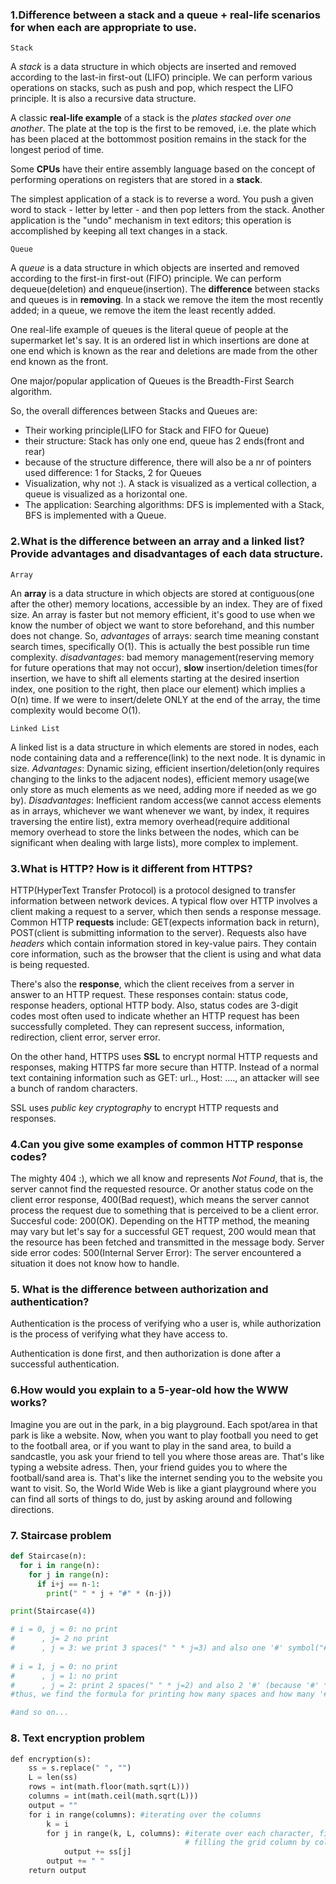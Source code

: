 
### 1.Difference between a stack and a queue + real-life scenarios for when each are appropriate to use.

	Stack
   
   A _stack_ is a data structure in which objects are inserted and removed according to the last-in first-out (LIFO) principle. We can perform various operations on stacks, such as push and pop, which respect the LIFO principle. It is also a recursive data structure.

   A classic **real-life example** of a stack is the _plates stacked over one another_. The plate at the top is the first to be removed, i.e. the plate which has been placed at the bottommost position remains in the stack for the longest period of time.

   Some **CPUs** have their entire assembly language based on the concept of performing operations on registers that are stored in a **stack**. 

   The simplest application of a stack is to reverse a word. You push a given word to stack - letter by letter - and then pop letters from the stack. Another application is the "undo" mechanism in text editors; this operation is accomplished by keeping all text changes in a stack.

	Queue
 
   A _queue_ is a data structure in which objects are inserted and removed according to the first-in first-out (FIFO) principle. We can perform dequeue(deletion) and enqueue(insertion).
   The **difference** between stacks and queues is in **removing**. In a stack we remove the item the most recently added; in a queue, we remove the item the least recently added.

   One real-life example of queues is the literal queue of people at the supermarket let's say. It is an ordered list in which insertions are done at one end which is known as the rear and deletions are made from the other end known as the front. 

   One major/popular application of Queues is the Breadth-First Search algorithm.

So, the overall differences between Stacks and Queues are:
* Their working principle(LIFO for Stack and FIFO for Queue)
* their structure: Stack has only one end, queue has 2 ends(front and rear)
* because of the structure difference, there will also be a nr of pointers used difference: 1 for Stacks, 2 for Queues
* Visualization, why not :). A stack is visualized as a vertical collection, a queue is visualized as a horizontal one. 
* The application: Searching algorithms: DFS is implemented with a Stack, BFS is implemented with a Queue.


### 2.What is the difference between an array and a linked list? Provide advantages and disadvantages of each data structure. 

	Array

   An **array** is a data structure in which objects are stored at contiguous(one after the other) memory locations, accessible by an index. They are of fixed size. 
   An array is faster but not memory efficient, it's good to use when we know the number of object we want to store beforehand, and this number does not change. 
   So, _advantages_ of arrays: search time meaning constant search times, specifically O(1). This is actually the best possible run time complexity.
        _disadvantages_: bad memory management(reserving memory for future operations that may not occur), **slow** insertion/deletion times(for insertion, we have to shift all elements starting at the desired insertion index, one position to the right, then place our element) which implies a O(n) time. If we were to insert/delete ONLY at the end of the array, the time complexity would become O(1).

	Linked List
	
   A linked list is a data structure in which elements are stored in nodes, each node containing data and a refference(link) to the next node. It is dynamic in size. 
        _Advantages_: Dynamic sizing, efficient insertion/deletion(only requires changing to the links to the adjacent nodes), efficient memory usage(we only store as much elements as we need, adding more if needed as we go by).
        _Disadvantages_: Inefficient random access(we cannot access elements as in arrays, whichever we want whenever we want, by index, it requires traversing the entire list), extra memory overhead(require additional memory overhead to store the links between the nodes, which can be significant when dealing with large lists), more complex to implement. 

### 3.What is HTTP? How is it different from HTTPS?

   HTTP(HyperText Transfer Protocol) is a protocol designed to transfer information between network devices. A typical flow over HTTP involves a client making a request to a server, which then sends a response message. 
   Common HTTP **requests** include: GET(expects information back in return), POST(client is submitting information to the server). Requests also have _headers_ which contain information stored in key-value pairs. They contain core information, such as the browser that the client is using and what data is being requested.

   There's also the **response**, which the client receives from a server in answer to an HTTP request. These responses contain: status code, response headers, optional HTTP body. Also, status codes are 3-digit codes most often used to indicate whether an HTTP request has been successfully completed. They can represent success, information, redirection, client error, server error.

   On the other hand, HTTPS uses **SSL**  to encrypt normal HTTP requests and responses, making HTTPS far more secure than HTTP. Instead of a normal text containing information such as GET: url.., Host: ...., an attacker will see a bunch of random characters.

   SSL uses _public key cryptography_ to encrypt HTTP requests and responses. 


### 4.Can you give some examples of common HTTP response codes?

   The mighty 404 :), which we all know and represents _Not Found_, that is, the server cannot find the requested resource. Or another status code on the client error response, 400(Bad request), which means the server cannot process the request due to something that is perceived to be a client error.
   Succesful code: 200(OK). Depending on the HTTP method, the meaning may vary but let's say for a successful GET request, 200 would mean that the resource has been fetched and transmitted in the message body.
   Server side error codes: 500(Internal Server Error): The server encountered a situation it does not know how to handle.


### 5. What is the difference between authorization and authentication?

   Authentication is the process of verifying who a user is, while authorization is the process of verifying what they have access to.

   Authentication is done first, and then authorization is done after a successful authentication. 


### 6.How would you explain to a 5-year-old how the WWW works?

   Imagine you are out in the park, in a big playground. Each spot/area in that park is like a website. Now, when you want to play football you need to get to the football area, or if you want to play in the sand area, to build a sandcastle, you ask your friend to tell you where those areas are. That's like typing a website adress. Then,  your friend guides you to where the football/sand area is. That's like the internet sending you to the website you want to visit. So, the World Wide Web is like a giant playground where you can find all sorts of things to do, just by asking around and following directions.  


### 7. Staircase problem

```python
def Staircase(n):
  for i in range(n):
    for j in range(n):
      if i+j == n-1:
        print(" " * j + "#" * (n-j))

print(Staircase(4))

# i = 0, j = 0: no print
#      , j= 2 no print
#      , j = 3: we print 3 spaces(" " * j=3) and also one '#' symbol("#" * 1)
     
# i = 1, j = 0: no print
#      , j = 1: no print
#      , j = 2: print 2 spaces(" " * j=2) and also 2 '#' (because '#' * (4-2))
#thus, we find the formula for printing how many spaces and how many '#' symbols, which is " " * j + "#" * (n-j).

#and so on...
```


### 8. Text encryption problem

```python
def encryption(s):
    ss = s.replace(" ", "")
    L = len(ss)
    rows = int(math.floor(math.sqrt(L)))
    columns = int(math.ceil(math.sqrt(L)))
    output = ""
    for i in range(columns): #iterating over the columns
        k = i
        for j in range(k, L, columns): #iterate over each character, filling the grid
								       # filling the grid column by column
            output += ss[j]
        output += " "
    return output
```
